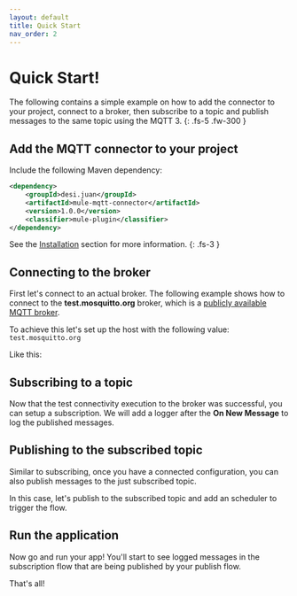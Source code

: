 ```yaml
---
layout: default
title: Quick Start
nav_order: 2
---
```


# Quick Start!

The following contains a simple example on how to add the connector to your project, connect to a broker, then subscribe to a topic and publish messages to the same topic using the MQTT 3.
{: .fs-5 .fw-300 }

## Add the MQTT connector to your project

Include the following Maven dependency:

```xml
<dependency>
    <groupId>desi.juan</groupId>
    <artifactId>mule-mqtt-connector</artifactId>
    <version>1.0.0</version>
    <classifier>mule-plugin</classifier>
</dependency>
```
See the [Installation](2_installation.md) section for more information.
{: .fs-3 }

## Connecting to the broker

First let's connect to an actual broker. The following example shows how to connect to the **test.mosquitto.org** broker, which is a [publicly available MQTT broker](https://test.mosquitto.org/).  

To achieve this let's set up the host with the following value: `test.mosquitto.org`

Like this:

## Subscribing to a topic

Now that the test connectivity execution to the broker was successful, you can setup a subscription. We will add a logger after the **On New Message** to log the published messages.

## Publishing to the subscribed topic

Similar to subscribing, once you have a connected configuration, you can also publish messages to the just subscribed topic.

In this case, let's publish to the subscribed topic and add an scheduler to trigger the flow.

## Run the application

Now go and run your app! You'll start to see logged messages in the subscription flow that are being published by your publish flow. 

That's all!